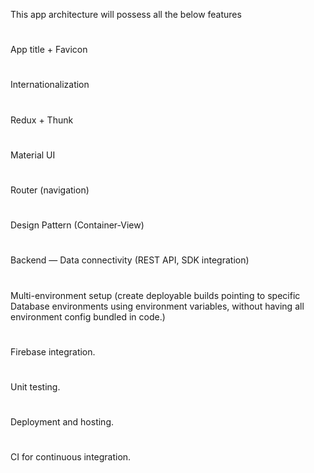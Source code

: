 This app architecture will possess all the below features

#

App title + Favicon

#

Internationalization

#

Redux + Thunk

#

Material UI

#

Router (navigation)

#

Design Pattern (Container-View)

#

Backend — Data connectivity (REST API, SDK integration)

#

Multi-environment setup (create deployable builds pointing to specific Database environments using environment variables, without having all environment config bundled in code.)

#

Firebase integration.

#

Unit testing.

#

Deployment and hosting.

#

CI for continuous integration.

#
